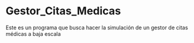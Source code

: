 # Gestor_Citas_Medicas
 Este es un programa que busca hacer la simulación de un gestor de citas médicas a baja escala
